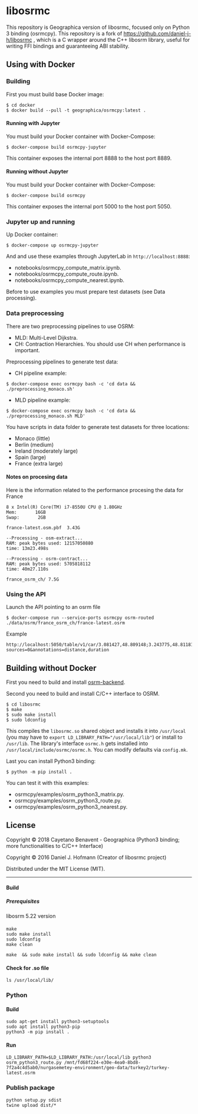 # libosrmc

This repository is Geographica version of libosrmc, focused only on Python 3 binding (osrmcpy). This repository is a fork of https://github.com/daniel-j-h/libosrmc , which is a C wrapper around the C++ libosrm library, useful for writing FFI bindings and guaranteeing ABI stability.

## Using with Docker

### Building

First you must build base Docker image:

```
$ cd docker
$ docker build --pull -t geographica/osrmcpy:latest .
```

#### Running with Jupyter

You must build your Docker container with Docker-Compose:

```
$ docker-compose build osrmcpy-jupyter
```

This container exposes the internal port 8888 to the host port 8889.

#### Running without Jupyter

You must build your Docker container with Docker-Compose:

```
$ docker-compose build osrmcpy
```

This container exposes the internal port 5000 to the host port 5050.

### Jupyter up and running

Up Docker container:
```
$ docker-compose up osrmcpy-jupyter
```

And and use these examples through JupyterLab in ```http://localhost:8888```:
- notebooks/osrmcpy_compute_matrix.ipynb.
- notebooks/osrmcpy_compute_route.ipynb.
- notebooks/osrmcpy_compute_nearest.ipynb.

Before to use examples you must prepare test datasets (see Data processing).


### Data preprocessing

There are two preprocessing pipelines to use OSRM:
- MLD: Multi-Level Dijkstra.
- CH: Contraction Hierarchies. You should use CH when performance is important.

Preprocessing pipelines to generate test data:

- CH pipeline example:
```
$ docker-compose exec osrmcpy bash -c 'cd data && ./preprocessing_monaco.sh'
```

- MLD pipeline example:
```
$ docker-compose exec osrmcpy bash -c 'cd data && ./preprocessing_monaco.sh MLD'
```

You have scripts in data folder to generate test datasets for three locations:
- Monaco (little)
- Berlin (medium)
- Ireland (moderately large)
- Spain (large)
- France (extra large)

#### Notes on procesing data

Here is the information related to the performance procesing the data for France

```
8 x Intel(R) Core(TM) i7-8550U CPU @ 1.80GHz
Mem:       16GB
Swap:       2GB

france-latest.osm.pbf  3.43G

--Processing - osm-extract...
RAM: peak bytes used: 12157050880
time: 13m23.498s

--Processing - osrm-contract...
RAM: peak bytes used: 5705818112
time: 40m27.110s

france_osrm_ch/ 7.5G
```

### Using the API

Launch the API pointing to an osrm file
```
$ docker-compose run --service-ports osrmcpy osrm-routed ./data/osrm/france_osrm_ch/france-latest.osrm
```

Example
```
http://localhost:5050/table/v1/car/3.081427,48.809148;3.243775,48.811817;3.228700,48.759358;3.230363,48.800354?sources=0&annotations=distance,duration
```

## Building without Docker

First you need to build and install [osrm-backend](https://github.com/Project-OSRM/osrm-backend).

Second you need to build and install C/C++ interface to OSRM.

```
$ cd libosrmc
$ make
$ sudo make install
$ sudo ldconfig
```

This compiles the `libosrmc.so` shared object and installs it into `/usr/local` (you may have to `export LD_LIBRARY_PATH="/usr/local/lib"`) or install to `/usr/lib`.
The library's interface `osrmc.h` gets installed into `/usr/local/include/osrmc/osrmc.h`.
You can modify defaults via `config.mk`.

Last you can install Python3 binding:

```
$ python -m pip install .
```

You can test it with this examples:
- osrmcpy/examples/osrm_python3_matrix.py.
- osrmcpy/examples/osrm_python3_route.py.
- osrmcpy/examples/osrm_python3_nearest.py.

## License

Copyright © 2018 Cayetano Benavent - Geographica (Python3 binding; more functionalities to C/C++ Interface)

Copyright © 2016 Daniel J. Hofmann (Creator of libosrmc project)

Distributed under the MIT License (MIT).



---



#### Build

##### Prerequisites

libosrm 5.22 version

#### 

```
make
sudo make install
sudo ldconfig
make clean
```

```
make  && sudo make install && sudo ldconfig && make clean

```





#### Check for .so file

```
ls /usr/local/lib/
```



### Python

#### Build

```
sudo apt-get install python3-setuptools
sudo apt install python3-pip
python3 -m pip install .
```

#### Run

```
LD_LIBRARY_PATH=$LD_LIBRARY_PATH:/usr/local/lib python3 osrm_python3_route.py /mnt/fd68f224-e30e-4ea0-8bd8-7f2a4c4d5ab0/nurgasemetey-environment/geo-data/turkey2/turkey-latest.osrm
```



### Publish package

```
python setup.py sdist
twine upload dist/* 
```

